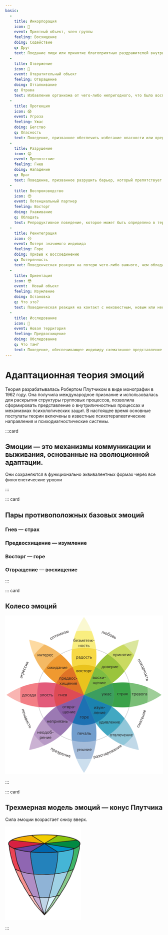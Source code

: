 ```yaml
---
basic:
  - 
    title: Инкорпорация
    icon: 🤩
    event: Приятный объект, член группы
    feeling: Восхищение
    doing: Содействие
    q: Друг
    text: Поедание пищи или принятие благоприятных раздражителей внутрь организма. Этот психологический механизм ещё известен как интроекция.
  - 
    title: Отвержение
    icon: 🤢
    event: Отвратительный объект
    feeling: Отвращение
    doing: Отталкивание
    q: Отрава
    text: Избавление организма от чего-либо непригодного, что было воспринято ранее.
  - 
    title: Протекция
    icon: 😱
    event: Угроза
    feeling: Ужас
    doing: Бегство
    q: Опасность
    text: Поведение, призванное обеспечить избегание опасности или вреда. Сюда относится бегство и любое другое действие, которое увеличивает расстояние между организмом и источником опасности.
  - 
    title: Разрушение
    icon: 😡
    event: Препятствие 
    feeling: Гнев
    doing: Нападение
    q: Враг
    text: Поведение, призванное разрушить барьер, который препятствует удовлетворению важной потребности.
  - 
    title: Воспроизводство
    icon: 😍
    event: Потенциальный партнер
    feeling: Восторг
    doing: Ухаживание
    q: Обладать
    text: Репродуктивное поведение, которое может быть определено в терминах приближения, тенденции к сохранению контакта и смешивания генетических материалов.
  - 
    title: Реинтеграция
    icon: 😢
    event: Потеря значимого индивида
    feeling: Горе
    doing: Призыв к воссоединению
    q: Потерянность
    text: Поведенческая реакция на потерю чего-либо важного, чем обладали или наслаждались. Его функция в обретении вновь опеки.
  - 
    title: Ориентация
    icon: 😳
    event:  Новый объект
    feeling: Изумление
    doing: Остановка
    q: Что это?
    text: Поведенческая реакция на контакт с неизвестным, новым или неопределенным объектом.
  - 
    title: Исследование
    icon: 🧐
    event: Новая территория
    feeling: Предвосхищение
    doing: Обследование
    q: Что там?
    text: Поведение, обеспечивающее индивиду схематичное представление о данной окружающей среде.
---
```



# Адаптационная теория эмоций 

Теория разрабатывалась Робертом Плутчиком в виде монографии в 1962 году. Она получила международное признание и использовалась для раскрытия структуры групповых процессов, позволила сформировать представление о внутриличностных процессах и механизмах психологических защит. В настоящее время основные постулаты теории включены в известные психотерапевтические направления и психодиагностические системы.


:::card
## Эмоции — это механизмы коммуникации и выживания, основанные на эволюционной адаптации. 


Они сохраняются в функционально эквивалентных формах через все филогенетические уровни

<adaptive-main v-for="(emotion, id) in $frontmatter.basic" :key="emotion.title" :emotion="emotion" :id="id" />

:::


::: card

##  Пары противоположных базовых эмоций

### Гнев — страх
### Предвосхищение — изумление
### Восторг — горе
### Отвращение — восхищение

:::



::: card

## Колесо эмоций

![](./flower.svg)

:::


::: card

## Трехмерная модель эмоций — конус Плутчика

Сила эмоции возрастает снизу вверх.

![](./cone.png)

:::